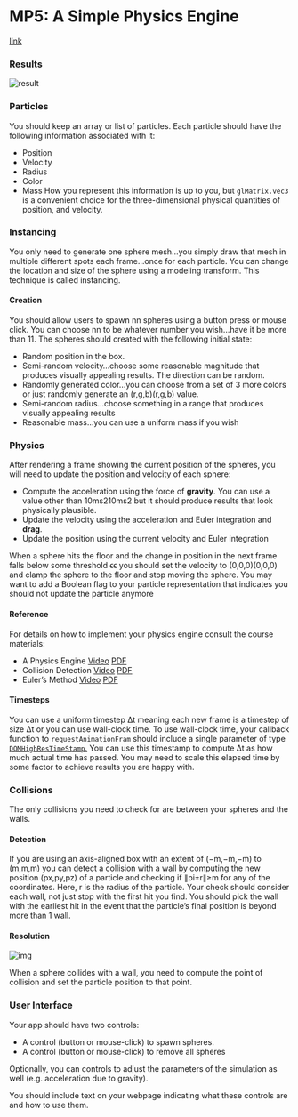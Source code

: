 # MP5: A Simple Physics Engine
[link](https://illinois-cs418.github.io/assignments/mp5.html#detection)

### Results

![result](./result.gif)

### Particles 

You should keep an array or list of particles. Each particle should have the following information associated with it:

* Position
* Velocity
* Radius
* Color
* Mass
How you represent this information is up to you, but `glMatrix.vec3` is a convenient choice for the three-dimensional physical quantities of position, and velocity.

### Instancing
You only need to generate one sphere mesh…you simply draw that mesh in multiple different spots each frame…once for each particle. You can change the location and size of the sphere using a modeling transform. This technique is called instancing.



#### Creation

You should allow users to spawn nn spheres using a button press or mouse click. You can choose nn to be whatever number you wish…have it be more than 11. The spheres should created with the following initial state:

- Random position in the box.
- Semi-random velocity…choose some reasonable magnitude that produces visually appealing results. The direction can be random.
- Randomly generated color…you can choose from a set of 3 more colors or just randomly generate an (r,g,b)(r,g,b) value.
- Semi-random radius…choose something in a range that produces visually appealing results
- Reasonable mass…you can use a uniform mass if you wish

### Physics 

After rendering a frame showing the current position of the spheres, you will need to update the position and velocity of each sphere:

- Compute the acceleration using the force of **gravity**. You can use a value other than 10ms210ms2 but it should produce results that look physically plausible.
- Update the velocity using the acceleration and Euler integration and **drag**.
- Update the position using the current velocity and Euler integration

When a sphere hits the floor and the change in position in the next frame falls below some threshold ϵϵ you should set the velocity to (0,0,0)(0,0,0) and clamp the sphere to the floor and stop moving the sphere. You may want to add a Boolean flag to your particle representation that indicates you should not update the particle anymore

#### Reference

For details on how to implement your physics engine consult the course materials:

- A Physics Engine [Video](https://classtranscribe.illinois.edu/video?id=4800e988-4f5d-4559-a3bc-beae3f3cfd3d&from=sharedlink) [PDF](https://github.com/illinois-cs418/cs418CourseMaterial/raw/master/Lectures/Fall2020/418-Physics.pdf)
- Collision Detection [Video](https://classtranscribe.illinois.edu/video?id=9216122a-bd3b-4641-ab4f-8080949c624b&from=sharedlink) [PDF](https://github.com/illinois-cs418/cs418CourseMaterial/raw/master/Lectures/Fall2020/418-Collide.pdf)
- Euler’s Method [Video](https://classtranscribe.illinois.edu/video?id=bd611499-ac64-4766-98c2-c3eeaebb16e2&from=sharedlink) [PDF](https://github.com/illinois-cs418/cs418CourseMaterial/raw/master/Lectures/Fall2020/418-EulersMethod.pdf)

#### Timesteps

You can use a uniform timestep Δt meaning each new frame is a timestep of size Δt or you can use wall-clock time. To use wall-clock time, your callback function to `requestAnimationFram` should include a single parameter of type [`DOMHighResTimeStamp`.](https://developer.mozilla.org/en-US/docs/Web/API/DOMHighResTimeStamp) You can use this timestamp to compute Δt as how much actual time has passed. You may need to scale this elapsed time by some factor to achieve results you are happy with.

### Collisions 

The only collisions you need to check for are between your spheres and the walls.

#### Detection

If you are using an axis-aligned box with an extent of (−m,−m,−m) to (m,m,m) you can detect a collision with a wall by computing the new position (px,py,pz) of a particle and checking if ∥pi±r∥≥m for any of the coordinates. Here, r is the radius of the particle. Your check should consider each wall, not just stop with the first hit you find. You should pick the wall with the earliest hit in the event that the particle’s final position is beyond more than 1 wall.

#### Resolution

![img](http://bocilmania.com/wp-content/uploads/2018/04/intro.png)

When a sphere collides with a wall, you need to compute the point of collision and set the particle position to that point.



### User Interface 

Your app should have two controls:

- A control (button or mouse-click) to spawn spheres.
- A control (button or mouse-click) to remove all spheres

Optionally, you can controls to adjust the parameters of the simulation as well (e.g. acceleration due to gravity).

You should include text on your webpage indicating what these controls are and how to use them.
